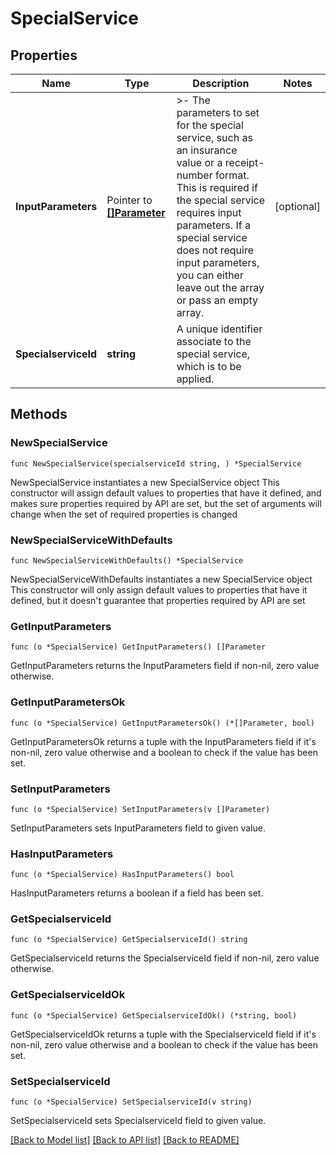 # SpecialService

## Properties

Name | Type | Description | Notes
------------ | ------------- | ------------- | -------------
**InputParameters** | Pointer to [**[]Parameter**](Parameter.md) | &gt;- The parameters to set for the special service, such as an insurance value or a receipt-number format. This is required if the special service requires input parameters. If a special service does not require input parameters, you can either leave out the array or pass an empty array. | [optional] 
**SpecialserviceId** | **string** | A unique identifier associate to the special service, which is to be applied. | 

## Methods

### NewSpecialService

`func NewSpecialService(specialserviceId string, ) *SpecialService`

NewSpecialService instantiates a new SpecialService object
This constructor will assign default values to properties that have it defined,
and makes sure properties required by API are set, but the set of arguments
will change when the set of required properties is changed

### NewSpecialServiceWithDefaults

`func NewSpecialServiceWithDefaults() *SpecialService`

NewSpecialServiceWithDefaults instantiates a new SpecialService object
This constructor will only assign default values to properties that have it defined,
but it doesn't guarantee that properties required by API are set

### GetInputParameters

`func (o *SpecialService) GetInputParameters() []Parameter`

GetInputParameters returns the InputParameters field if non-nil, zero value otherwise.

### GetInputParametersOk

`func (o *SpecialService) GetInputParametersOk() (*[]Parameter, bool)`

GetInputParametersOk returns a tuple with the InputParameters field if it's non-nil, zero value otherwise
and a boolean to check if the value has been set.

### SetInputParameters

`func (o *SpecialService) SetInputParameters(v []Parameter)`

SetInputParameters sets InputParameters field to given value.

### HasInputParameters

`func (o *SpecialService) HasInputParameters() bool`

HasInputParameters returns a boolean if a field has been set.

### GetSpecialserviceId

`func (o *SpecialService) GetSpecialserviceId() string`

GetSpecialserviceId returns the SpecialserviceId field if non-nil, zero value otherwise.

### GetSpecialserviceIdOk

`func (o *SpecialService) GetSpecialserviceIdOk() (*string, bool)`

GetSpecialserviceIdOk returns a tuple with the SpecialserviceId field if it's non-nil, zero value otherwise
and a boolean to check if the value has been set.

### SetSpecialserviceId

`func (o *SpecialService) SetSpecialserviceId(v string)`

SetSpecialserviceId sets SpecialserviceId field to given value.



[[Back to Model list]](../README.md#documentation-for-models) [[Back to API list]](../README.md#documentation-for-api-endpoints) [[Back to README]](../README.md)



